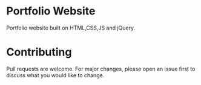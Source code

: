 # Portfolio Website
Portfolio website built on HTML,CSS,JS and jQuery.

# Contributing
Pull requests are welcome. For major changes, please open an issue first to discuss what you would like to change.
